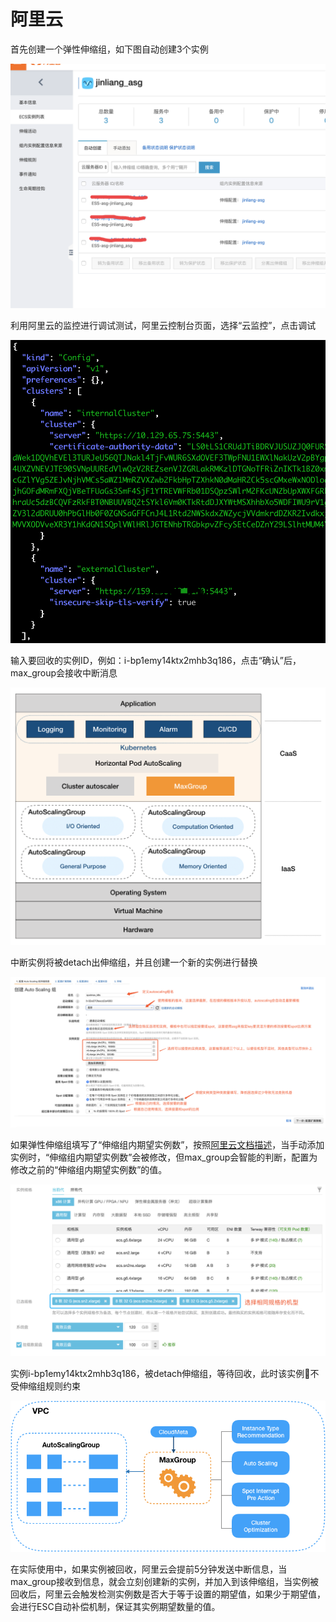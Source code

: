 # 阿里云

首先创建一个弹性伸缩组，如下图自动创建3个实例

![](../../../.gitbook/assets/image%20%281%29.png)



利用阿里云的监控进行调试测试，阿里云控制台页面，选择“云监控”，点击调试

![](../../../.gitbook/assets/image%20%2864%29.png)

输入要回收的实例ID，例如：i-bp1emy14ktx2mhb3q186，点击“确认”后，max\_group会接收中断消息

![](../../../.gitbook/assets/image%20%2823%29.png)

中断实例将被detach出伸缩组，并且创建一个新的实例进行替换

![](../../../.gitbook/assets/image%20%2853%29.png)

如果弹性伸缩组填写了“伸缩组内期望实例数”，按照[阿里云文档描述](https://yq.aliyun.com/articles/727372?spm=5176.2020520114.0.0.51b8558aT22hMI)，当手动添加实例时，“伸缩组内期望实例数”会被修改，但max\_group会智能的判断，配置为修改之前的“伸缩组内期望实例数”的值。

![](../../../.gitbook/assets/image%20%2852%29.png)

实例i-bp1emy14ktx2mhb3q186，被detach伸缩组，等待回收，此时该实例不受伸缩组规则约束

![](../../../.gitbook/assets/image%20%2858%29.png)

在实际使用中，如果实例被回收，阿里云会提前5分钟发送中断信息，当max\_group接收到信息，就会立刻创建新的实例，并加入到该伸缩组，当实例被回收后，阿里云会触发检测实例数是否大于等于设置的期望值，如果少于期望值，会进行ESC自动补偿机制，保证其实例期望数量的值。



